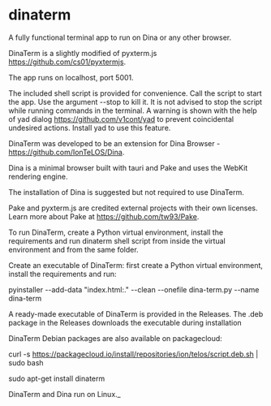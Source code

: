 # dinaterm
A fully functional terminal app to run on Dina or any other browser.

DinaTerm is a slightly modified of pyxterm.js https://github.com/cs01/pyxtermjs.

The app runs on localhost, port 5001. 

The included shell script is provided for convenience. Call the script to start the app. Use the argument --stop to kill it. It is not advised to stop the script while running commands in the terminal. A warning is shown with the help of yad dialog https://github.com/v1cont/yad to prevent coincidental undesired actions. Install yad to use this feature. 

DinaTerm was developed to be an extension for Dina Browser - https://github.com/IonTeLOS/Dina.

Dina is a minimal browser built with tauri and Pake and uses the WebKit rendering engine. 

The installation of Dina is suggested but not required to use DinaTerm.

Pake and pyxterm.js are credited external projects with their own licenses. Learn more about Pake at https://github.com/tw93/Pake. 

To run DinaTerm, create a Python virtual environment, install the requirements and run dinaterm shell script from inside the virtual environment and from the same folder.

Create an executable of DinaTerm: first create a Python virtual environment, install the requirements and run: 

pyinstaller --add-data "index.html:." --clean --onefile dina-term.py --name dina-term

A ready-made executable of DinaTerm is provided in the Releases. The .deb package in the Releases downloads the executable during installation

DinaTerm Debian packages are also available on packagecloud:

curl -s https://packagecloud.io/install/repositories/ion/telos/script.deb.sh | sudo bash

sudo apt-get install dinaterm

DinaTerm and Dina run on Linux._
